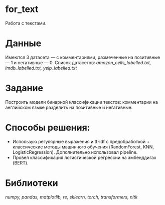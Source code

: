 # for_text
Работа с текстами. 

# Данные  

Имеются 3 датасета — с комментариями, размеченные на позитивные — 1 и негативные — 0. 
Список датасетов: *amazon_cells_labelled.txt, imdb_labelled.txt, yelp_labelled.txt*

# Задание  
Построить модели бинарной классификации текстов: комментарии на английском языке разделить на позитивные и негативные.

# Способы решения:   
* Использую регулярные выражения и tf-idf c предобработкой + классические методы машинного обучения (RandomForest, KNN, LogisticRegression). Дополнительно использовал pipeline.  
* Провел классификация логистической регрессии на эмбенддигах (BERT).

# Библиотеки  
*numpy, pandas, matplotlib, re, sklearn, torch, transformers, nltk*
